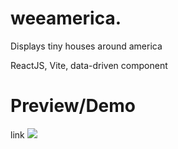 # weeamerica.

Displays tiny houses around america

ReactJS, Vite, data-driven component

# Preview/Demo
link
<img src="https://i.imgur.com/AjxwcZ4.jpg" />
